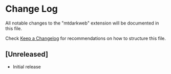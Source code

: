 # Change Log

All notable changes to the "mtdarkweb" extension will be documented in this file.

Check [Keep a Changelog](http://keepachangelog.com/) for recommendations on how to structure this file.

## [Unreleased]

- Initial release
